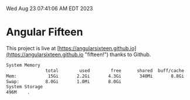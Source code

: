 Wed Aug 23 07:41:06 AM EDT 2023

# Angular Fifteen


This project is live at [https://angularsixteen.github.io](https://angularsixteen.github.io "fifteen!") thanks to Github.

```bash
System Memory
               total        used        free      shared  buff/cache   available
Mem:            15Gi       2.2Gi       4.3Gi       340Mi       8.8Gi        12Gi
Swap:          8.0Gi       1.0Mi       8.0Gi
System Storage
496M	.
```
